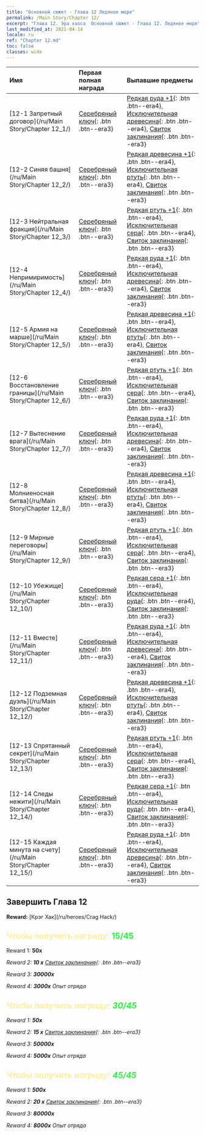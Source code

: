 ```yaml
---
title: "Основной сюжет - Глава 12 Ледяное море"
permalink: /Main Story/Chapter 12/
excerpt: "Глава 12. Эра хаоса  Основной сюжет - Глава 12. Ледяное море"
last_modified_at: 2021-04-14
locale: ru
ref: "Chapter 12.md"
toc: false
classes: wide
---
```


  | Имя |  Первая полная награда | Выпавшие предметы |
  |:------------|:------------|:------------| 
  | [12-1 Запретный договор](/ru/Main Story/Chapter 12_1/) | [Серебряный ключ](/ru/Items/con_693/){: .btn .btn--era3} | [Редкая руда +1](/ru/Items/mat_40/){: .btn .btn--era4}, [Исключительная древесина](/ru/Items/mat_34/){: .btn .btn--era4}, [Свиток заклинания](/ru/Items/con_694/){: .btn .btn--era3} |
  | [12-2 Синяя башня](/ru/Main Story/Chapter 12_2/) | [Серебряный ключ](/ru/Items/con_693/){: .btn .btn--era3} | [Редкая древесина +1](/ru/Items/mat_41/){: .btn .btn--era4}, [Исключительная ртуть](/ru/Items/mat_35/){: .btn .btn--era4}, [Свиток заклинания](/ru/Items/con_694/){: .btn .btn--era3} |
  | [12-3 Нейтральная фракция](/ru/Main Story/Chapter 12_3/) | [Серебряный ключ](/ru/Items/con_693/){: .btn .btn--era3} | [Редкая ртуть +1](/ru/Items/mat_42/){: .btn .btn--era4}, [Исключительная сера](/ru/Items/mat_36/){: .btn .btn--era4}, [Свиток заклинания](/ru/Items/con_694/){: .btn .btn--era3} |
  | [12-4 Непримиримость](/ru/Main Story/Chapter 12_4/) | [Серебряный ключ](/ru/Items/con_693/){: .btn .btn--era3} | [Редкая руда +1](/ru/Items/mat_40/){: .btn .btn--era4}, [Исключительная древесина](/ru/Items/mat_34/){: .btn .btn--era4}, [Свиток заклинания](/ru/Items/con_694/){: .btn .btn--era3} |
  | [12-5 Армия на марше](/ru/Main Story/Chapter 12_5/) | [Серебряный ключ](/ru/Items/con_693/){: .btn .btn--era3} | [Редкая древесина +1](/ru/Items/mat_41/){: .btn .btn--era4}, [Исключительная ртуть](/ru/Items/mat_35/){: .btn .btn--era4}, [Свиток заклинания](/ru/Items/con_694/){: .btn .btn--era3} |
  | [12-6 Восстановление границы](/ru/Main Story/Chapter 12_6/) | [Серебряный ключ](/ru/Items/con_693/){: .btn .btn--era3} | [Редкая ртуть +1](/ru/Items/mat_42/){: .btn .btn--era4}, [Исключительная сера](/ru/Items/mat_36/){: .btn .btn--era4}, [Свиток заклинания](/ru/Items/con_694/){: .btn .btn--era3} |
  | [12-7 Вытеснение врага](/ru/Main Story/Chapter 12_7/) | [Серебряный ключ](/ru/Items/con_693/){: .btn .btn--era3} | [Редкая руда +1](/ru/Items/mat_40/){: .btn .btn--era4}, [Исключительная древесина](/ru/Items/mat_34/){: .btn .btn--era4}, [Свиток заклинания](/ru/Items/con_694/){: .btn .btn--era3} |
  | [12-8 Молниеносная битва](/ru/Main Story/Chapter 12_8/) | [Серебряный ключ](/ru/Items/con_693/){: .btn .btn--era3} | [Редкая древесина +1](/ru/Items/mat_41/){: .btn .btn--era4}, [Исключительная ртуть](/ru/Items/mat_35/){: .btn .btn--era4}, [Свиток заклинания](/ru/Items/con_694/){: .btn .btn--era3} |
  | [12-9 Мирные переговоры](/ru/Main Story/Chapter 12_9/) | [Серебряный ключ](/ru/Items/con_693/){: .btn .btn--era3} | [Редкая ртуть +1](/ru/Items/mat_42/){: .btn .btn--era4}, [Исключительная сера](/ru/Items/mat_36/){: .btn .btn--era4}, [Свиток заклинания](/ru/Items/con_694/){: .btn .btn--era3} |
  | [12-10 Убежище](/ru/Main Story/Chapter 12_10/) | [Серебряный ключ](/ru/Items/con_693/){: .btn .btn--era3} | [Редкая сера +1](/ru/Items/mat_43/){: .btn .btn--era4}, [Исключительная руда](/ru/Items/mat_33/){: .btn .btn--era4}, [Свиток заклинания](/ru/Items/con_694/){: .btn .btn--era3} |
  | [12-11 Вместе](/ru/Main Story/Chapter 12_11/) | [Серебряный ключ](/ru/Items/con_693/){: .btn .btn--era3} | [Редкая руда +1](/ru/Items/mat_40/){: .btn .btn--era4}, [Исключительная древесина](/ru/Items/mat_34/){: .btn .btn--era4}, [Свиток заклинания](/ru/Items/con_694/){: .btn .btn--era3} |
  | [12-12 Подземная дуэль](/ru/Main Story/Chapter 12_12/) | [Серебряный ключ](/ru/Items/con_693/){: .btn .btn--era3} | [Редкая древесина +1](/ru/Items/mat_41/){: .btn .btn--era4}, [Исключительная ртуть](/ru/Items/mat_35/){: .btn .btn--era4}, [Свиток заклинания](/ru/Items/con_694/){: .btn .btn--era3} |
  | [12-13 Спрятанный секрет](/ru/Main Story/Chapter 12_13/) | [Серебряный ключ](/ru/Items/con_693/){: .btn .btn--era3} | [Редкая ртуть +1](/ru/Items/mat_42/){: .btn .btn--era4}, [Исключительная сера](/ru/Items/mat_36/){: .btn .btn--era4}, [Свиток заклинания](/ru/Items/con_694/){: .btn .btn--era3} |
  | [12-14 Следы нежити](/ru/Main Story/Chapter 12_14/) | [Серебряный ключ](/ru/Items/con_693/){: .btn .btn--era3} | [Редкая сера +1](/ru/Items/mat_43/){: .btn .btn--era4}, [Исключительная руда](/ru/Items/mat_33/){: .btn .btn--era4}, [Свиток заклинания](/ru/Items/con_694/){: .btn .btn--era3} |
  | [12-15 Каждая минута на счету](/ru/Main Story/Chapter 12_15/) | [Серебряный ключ](/ru/Items/con_693/){: .btn .btn--era3} | [Редкая руда +1](/ru/Items/mat_40/){: .btn .btn--era4}, [Исключительная древесина](/ru/Items/mat_34/){: .btn .btn--era4}, [Свиток заклинания](/ru/Items/con_694/){: .btn .btn--era3} |


## Завершить Глава 12

 **Reward:** [Крэг Хак](/ru/heroes/Crag Hack/)



## <span style="color: #ffeea0">Чтобы получить награду: </span><span style="color: #27f73a">15/45</span>

 Reward 1:  **50x** <i class="fas fa-gem"/>

 Reward 2: **10 x** [Свиток заклинания](/ru/Items/con_694/){: .btn .btn--era3}

 Reward 3:  **30000x** <i class="fas fa-coins"/>

 Reward 4:  **3000x** Опыт отряда



## <span style="color: #ffeea0">Чтобы получить награду: </span><span style="color: #27f73a">30/45</span>

 Reward 1:  **50x** <i class="fas fa-gem"/>

 Reward 2: **15 x** [Свиток заклинания](/ru/Items/con_694/){: .btn .btn--era3}

 Reward 3:  **50000x** <i class="fas fa-coins"/>

 Reward 4:  **5000x** Опыт отряда



## <span style="color: #ffeea0">Чтобы получить награду: </span><span style="color: #27f73a">45/45</span>

 Reward 1:  **500x** <i class="fas fa-gem"/>

 Reward 2: **20 x** [Свиток заклинания](/ru/Items/con_694/){: .btn .btn--era3}

 Reward 3:  **80000x** <i class="fas fa-coins"/>

 Reward 4:  **8000x** Опыт отряда

